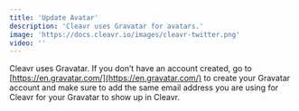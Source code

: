 ```yaml
---
title: 'Update Avatar'
description: 'Cleavr uses Gravatar for avatars.'
image: 'https://docs.cleavr.io/images/cleavr-twitter.png'
video: ''
---
```


Cleavr uses Gravatar. If you don’t have an account created, go to [https://en.gravatar.com/](https://en.gravatar.com/) to create your Gravatar 
account and make sure to add the same email address you are using for Cleavr for your Gravatar to show up in Cleavr.
